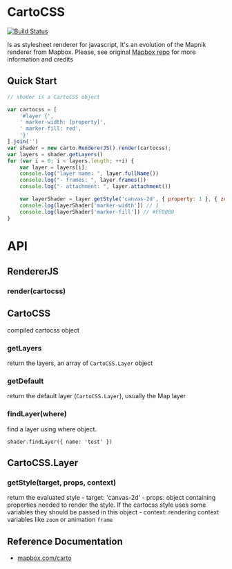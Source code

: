 # CartoCSS

[![Build Status](https://secure.travis-ci.org/mapbox/carto.png)](http://travis-ci.org/mapbox/carto)

Is as stylesheet renderer for javascript, It's an evolution of the Mapnik renderer from Mapbox.
Please, see original [Mapbox repo](http://github.com/mapbox/carto) for more information and credits

## Quick Start

```javascript
// shader is a CartoCSS object

var cartocss = [
    '#layer {',
    ' marker-width: [property]',
    ' marker-fill: red',
    '}'
].join('')
var shader = new carto.RendererJS().render(cartocss);
var layers = shader.getLayers()
for (var i = 0; i < layers.length; ++i) {
    var layer = layers[i];
    console.log("layer name: ", layer.fullName())
    console.log("- frames: ", layer.frames())
    console.log("- attachment: ", layer.attachment())

    var layerShader = layer.getStyle('canvas-2d', { property: 1 }, { zoom: 10 })
    console.log(layerShader['marker-width']) // 1
    console.log(layerShader['marker-fill']) // #FF0000
}

```

# API

## RendererJS

### render(cartocss)

## CartoCSS

compiled cartocss object

### getLayers

return the layers, an array of ``CartoCSS.Layer`` object

### getDefault

return the default layer (``CartoCSS.Layer``), usually the Map layer


### findLayer(where)

find a layer using where object.

```
shader.findLayer({ name: 'test' })
```

## CartoCSS.Layer

### getStyle(target, props, context)

return the evaluated style
    - target: 'canvas-2d'
    - props: object containing properties needed to render the style. If the cartocss style uses
      some variables they should be passed in this object
    - context: rendering context variables like ``zoom`` or animation ``frame``









## Reference Documentation

* [mapbox.com/carto](http://mapbox.com/carto/)


